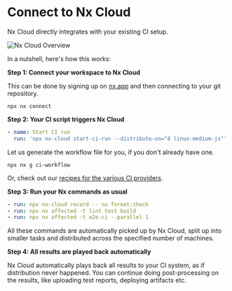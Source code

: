 # Connect to Nx Cloud

Nx Cloud directly integrates with your existing CI setup.

![Nx Cloud Overview](/shared/images/nx-cloud/nx-cloud-overview.webp)

In a nutshell, here's how this works:

**Step 1: Connect your workspace to Nx Cloud**

This can be done by signing up on [nx.app](https://nx.app) and then connecting to your git repository.

```shell
npx nx connect
```

**Step 2: Your CI script triggers Nx Cloud**

```yml
- name: Start CI run
  run: 'npx nx-cloud start-ci-run --distribute-on="8 linux-medium-js"'
```

Let us generate the workflow file for you, if you don't already have one.

```shell
npx nx g ci-workflow
```

Or, check out our [recipes for the various CI providers](/ci/recipes/set-up).

**Step 3: Run your Nx commands as usual**

```yml
- run: npx nx-cloud record -- nx format:check
- run: npx nx affected -t lint test build
- run: npx nx affected -t e2e-ci --parallel 1
```

All these commands are automatically picked up by Nx Cloud, split up into smaller tasks and distributed across the specified number of machines.

**Step 4: All results are played back automatically**

Nx Cloud automatically plays back all results to your CI system, as if distribution never happened. You can continue doing post-processing on the results, like uploading test reports, deploying artifacts etc.

